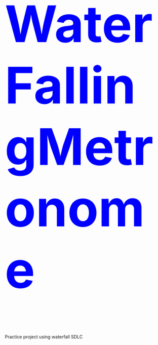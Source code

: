 <h1 style="font-size: 10rem; color: blue;">WaterFallingMetronome</h1>
Practice project using waterfall SDLC
